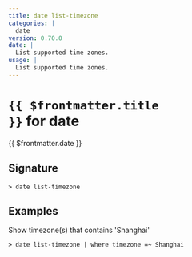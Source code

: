 ```yaml
---
title: date list-timezone
categories: |
  date
version: 0.70.0
date: |
  List supported time zones.
usage: |
  List supported time zones.
---
```


# <code>{{ $frontmatter.title }}</code> for date

<div class='command-title'>{{ $frontmatter.date }}</div>

## Signature

```> date list-timezone ```

## Examples

Show timezone(s) that contains 'Shanghai'
```shell
> date list-timezone | where timezone =~ Shanghai
```
